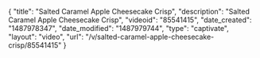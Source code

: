 {
    "title": "Salted Caramel Apple Cheesecake Crisp",
    "description": "Salted Caramel Apple Cheesecake Crisp",
    "videoid": "85541415",
    "date_created": "1487978347",
    "date_modified": "1487979744",
    "type": "captivate",
    "layout": "video",
    "url": "\/v\/salted-caramel-apple-cheesecake-crisp\/85541415"
}